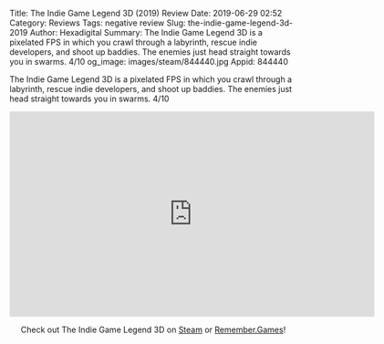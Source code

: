 Title: The Indie Game Legend 3D (2019) Review
Date: 2019-06-29 02:52
Category: Reviews
Tags: negative review
Slug: the-indie-game-legend-3d-2019
Author: Hexadigital
Summary: The Indie Game Legend 3D is a pixelated FPS in which you crawl through a labyrinth, rescue indie developers, and shoot up baddies. The enemies just head straight towards you in swarms. 4/10
og_image: images/steam/844440.jpg
Appid: 844440

The Indie Game Legend 3D is a pixelated FPS in which you crawl through a labyrinth, rescue indie developers, and shoot up baddies. The enemies just head straight towards you in swarms. 4/10

<center><iframe src="https://www.youtube.com/embed/9NyCV14ULHA?feature=oembed" allow="accelerometer; autoplay; encrypted-media; gyroscope; picture-in-picture" width="640" height="360" frameborder="0"></iframe>

Check out The Indie Game Legend 3D on [Steam](https://store.steampowered.com/app/844440/?curator_clanid=34633900) or [Remember.Games](https://remember.games/game/2677/)!</center>
